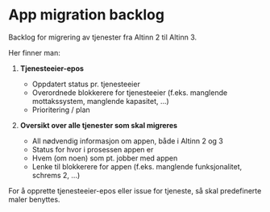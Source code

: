 # App migration backlog
Backlog for migrering av tjenester fra Altinn 2 til Altinn 3.

Her finner man:

1. **Tjenesteeier-epos**
   - Oppdatert status pr. tjenesteeier
   - Overordnede blokkerere for tjenesteeier (f.eks. manglende mottakssystem, manglende kapasitet, ...)
   - Prioritering / plan

2. **Oversikt over alle tjenester som skal migreres**
   - All nødvendig informasjon om appen, både i Altinn 2 og 3
   - Status for hvor i prosessen appen er
   - Hvem (om noen) som pt. jobber med appen
   - Lenke til blokkerere for appen (f.eks. manglende funksjonalitet, schrems 2, ...)

For å opprette tjenesteeier-epos eller issue for tjeneste, så skal predefinerte maler benyttes.
